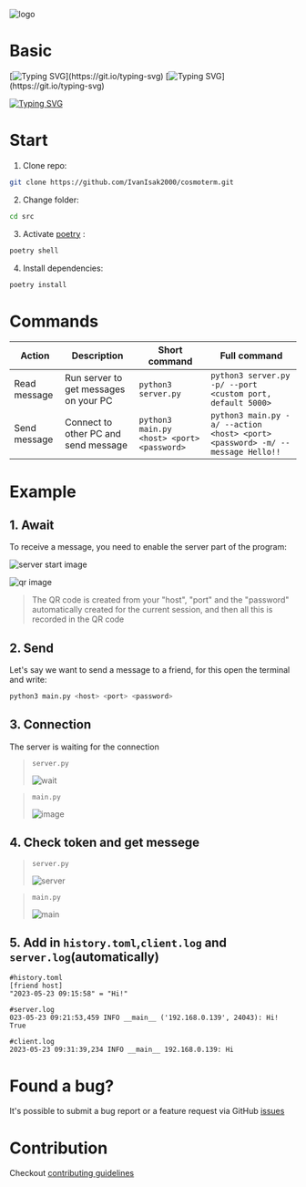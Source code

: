 ![logo](https://github.com/IvanIsak2000/cosmoterm/assets/79650307/44c94073-9c72-4edc-93a1-9e6308b72da0)

# Basic
[![Typing SVG](https://readme-typing-svg.demolab.com?font=Fira+Code&pause=1000&repeat=false&width=500&height=30&lines=Terminal+messenger+using+p2p+technologies.)](https://git.io/typing-svg)
[![Typing SVG](https://readme-typing-svg.demolab.com?font=Fira+Code&size=15&pause=1000&repeat=false&width=435&height=25&lines=The+project+supports+Python+3.7%2B.)](https://git.io/typing-svg)

[![Typing SVG](https://readme-typing-svg.demolab.com?font=Fira+Code&size=15&pause=1000&repeat=false&width=500&lines=Python+important+libs%3A++socket%2C+qrcode%2C+rich%2C+toml)](https://git.io/typing-svg)




# Start

1. Clone repo:
```bash
git clone https://github.com/IvanIsak2000/cosmoterm.git
```

2. Change folder:
```bash
cd src
```

3. Activate <a href='https://python-poetry.org/'>poetry</a> :
```bash
poetry shell
```

4. Install dependencies:
```bash
poetry install 
```


# Commands

| Action       	| Description                           	| Short command                                        	| Full command                                                                            	|
|--------------	|---------------------------------------	|------------------------------------------------------	|-----------------------------------------------------------------------------------------	|
| Read message 	| Run server to get messages on your PC 	| ```python3 server.py ```                        	| ``` python3 server.py -p/ --port <custom port, default 5000>  ```                   	|
| Send message 	| Connect to other PC and send message  	| ``` python3 main.py <host> <port> <password> ``` 	| ``` python3 main.py -a/ --action <host> <port> <password> -m/ --message Hello!! ``` 	|



# Example

## 1. Await
To receive a message, you need to enable the server part of the program:

![server start image](https://github.com/IvanIsak2000/cosmoterm/assets/79650307/d25a2fb2-bd6f-41db-898e-a3d191c2e118)

![qr image](https://github.com/IvanIsak2000/cosmoterm/assets/79650307/0d8874c4-f52c-4430-bae4-d569d37e6c3f)

>The QR code is created from your "host", "port" and the "password" automatically created for the current session, and then all this is recorded in the QR code

## 2. Send

Let's say we want to send a message to a friend, for this open the terminal and write:

```bash 
python3 main.py <host> <port> <password>
```

## 3. Connection

The server is waiting for the connection

>`server.py`
>
>![wait](https://github.com/IvanIsak2000/cosmoterm/assets/79650307/effd7a5d-1411-464b-a055-b732226c2a5d)

>`main.py` 
>
>![image](https://github.com/IvanIsak2000/cosmoterm/assets/79650307/aed473c8-d8bd-431b-b634-0c7ea8a582fa)



## 4. Check token and get messege

>`server.py`
>
>![server](https://github.com/IvanIsak2000/cosmoterm/assets/79650307/ca459917-67c2-448f-8d9c-e8bf0bc35290)


>`main.py`
>
>![main](https://github.com/IvanIsak2000/cosmoterm/assets/79650307/5b03a0ed-2803-4316-9754-157c20efca86)


## 5. Add in `history.toml`,`client.log` and `server.log`(automatically)
       
```
#history.toml
[friend host]
"2023-05-23 09:15:58" = "Hi!"     
 ```
 
 ```
 #server.log
 023-05-23 09:21:53,459 INFO __main__ ('192.168.0.139', 24043): Hi! True
 
 ```
 
 ```
 #client.log
 2023-05-23 09:31:39,234 INFO __main__ 192.168.0.139: Hi
 
 ```
 
       


# Found a bug?

It's possible to submit a bug report or a feature request via GitHub [issues](https://github.com/IvanIsak2000/cosmoterm/issues/new)

# Contribution

Checkout [contributing guidelines](docs/CONTRIBUTING.md)





